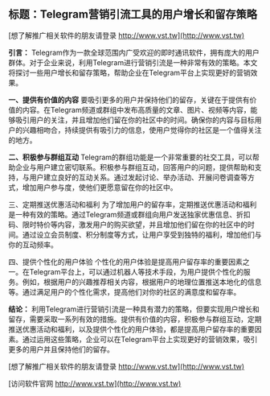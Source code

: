 ## **标题：Telegram营销引流工具的用户增长和留存策略**

[想了解推广相关软件的朋友请登录 http://www.vst.tw](http://www.vst.tw)

**引言：**
Telegram作为一款全球范围内广受欢迎的即时通讯软件，拥有庞大的用户群体。对于企业来说，利用Telegram进行营销引流是一种非常有效的策略。本文将探讨一些用户增长和留存策略，帮助企业在Telegram平台上实现更好的营销效果。

**一、提供有价值的内容**
要吸引更多的用户并保持他们的留存，关键在于提供有价值的内容。在Telegram频道或群组中发布高质量的文章、图片、视频等内容，能够吸引用户的关注，并且增加他们留在你的社区中的时间。确保你的内容与目标用户的兴趣相吻合，持续提供有吸引力的信息，使用户觉得你的社区是一个值得关注的地方。

**二、积极参与群组互动**
Telegram的群组功能是一个非常重要的社交工具，可以帮助企业与用户建立密切联系。积极参与群组互动，回答用户的问题，提供帮助和支持，与用户建立良好的互动关系。通过发起讨论、举办活动、开展问卷调查等方式，增加用户参与度，使他们更愿意留在你的社区中。

三、定期推送优惠活动和福利
为了增加用户的留存率，定期推送优惠活动和福利是一种有效的策略。通过Telegram频道或群组向用户发送独家优惠信息、折扣码、限时特价等内容，激发用户的购买欲望，并且增加他们留在你的社区中的时间。通过设立会员制度、积分制度等方式，让用户享受到独特的福利，增加他们与你的互动频率。

四、提供个性化的用户体验
个性化的用户体验是提高用户留存率的重要因素之一。在Telegram平台上，可以通过机器人等技术手段，为用户提供个性化的服务。例如，根据用户的兴趣推荐相关内容，根据用户的地理位置推送本地化的信息等。通过满足用户的个性化需求，提高他们对你的社区的满意度和留存率。

**结论：**
利用Telegram进行营销引流是一种具有潜力的策略，但要实现用户增长和留存，需要采取一系列有效的措施。提供有价值的内容，积极参与群组互动，定期推送优惠活动和福利，以及提供个性化的用户体验，都是提高用户留存率的重要因素。通过运用这些策略，企业可以在Telegram平台上实现更好的营销效果，吸引更多的用户并且保持他们的留存。

[想了解推广相关软件的朋友请登录 http://www.vst.tw](http://www.vst.tw)


[访问软件官网 http://www.vst.tw](http://www.vst.tw)
